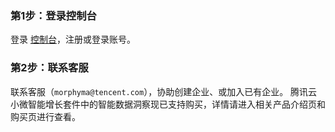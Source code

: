 ### 第1步：登录控制台
登录 [控制台](growth.qq.com)，注册或登录账号。
### 第2步：联系客服
联系客服（`morphyma@tencent.com`），协助创建企业、或加入已有企业。
腾讯云小微智能增长套件中的智能数据洞察现已支持购买，详情请进入相关产品介绍页和购买页进行查看。
